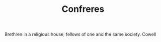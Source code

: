 ---
title: Confreres
letter: C
permalink: "/definitions/bld-confreres.html"
body: Brethren in a religious house; fellows of one and the same society. Cowell
published_at: '2018-07-07'
source: Black's Law Dictionary 2nd Ed (1910)
layout: post
---